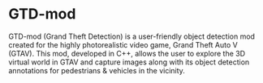 # GTD-mod
GTD-mod (Grand Theft Detection) is a user-friendly object detection mod created for the highly photorealistic video game, Grand Theft Auto V (GTAV). This mod, developed in C++, allows the user to explore the 3D virtual world in GTAV and capture images along with its object detection annotations for pedestrians &amp; vehicles in the vicinity.
